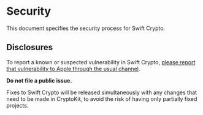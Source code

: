 # Security

This document specifies the security process for Swift Crypto.

## Disclosures

To report a known or suspected vulnerability in Swift Crypto, [please report that vulnerability to Apple through the usual channel](https://support.apple.com/en-us/HT201220).

**Do not file a public issue.**

Fixes to Swift Crypto will be released simultaneously with any changes that need to be made in CryptoKit, to avoid the risk of having only partially fixed projects.

